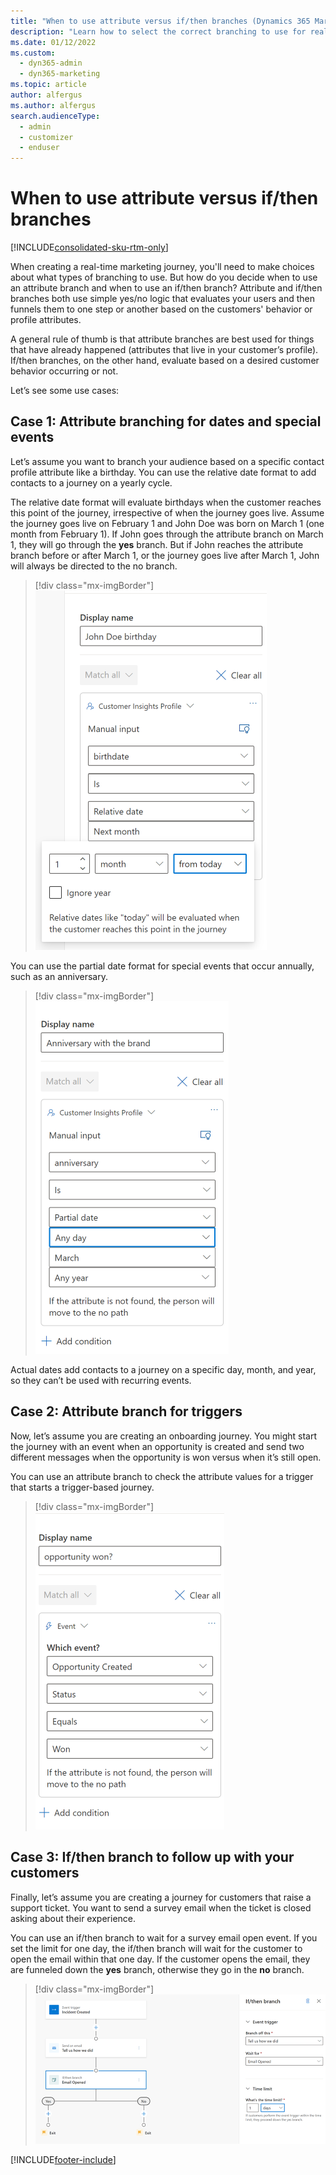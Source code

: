 ```yaml
---
title: "When to use attribute versus if/then branches (Dynamics 365 Marketing) | Microsoft Docs"
description: "Learn how to select the correct branching to use for real-time journeys in Dynamics 365 Marketing."
ms.date: 01/12/2022
ms.custom: 
  - dyn365-admin
  - dyn365-marketing
ms.topic: article
author: alfergus
ms.author: alfergus
search.audienceType: 
  - admin
  - customizer
  - enduser
---
```


# When to use attribute versus if/then branches

[!INCLUDE[consolidated-sku-rtm-only](../includes/consolidated-sku-rtm-only.md)]

When creating a real-time marketing journey, you'll need to make choices about what types of branching to use. But how do you decide when to use an attribute branch and when to use an if/then branch? Attribute and if/then branches both use simple yes/no logic that evaluates your users and then funnels them to one step or another based on the customers' behavior or profile attributes.

A general rule of thumb is that attribute branches are best used for things that have already happened (attributes that live in your customer’s profile). If/then branches, on the other hand, evaluate based on a desired customer behavior occurring or not.

Let’s see some use cases:

## Case 1: Attribute branching for dates and special events

Let’s assume you want to branch your audience based on a specific contact profile attribute like a birthday. You can use the relative date format to add contacts to a journey on a yearly cycle.

The relative date format will evaluate birthdays when the customer reaches this point of the journey, irrespective of when the journey goes live. Assume the journey goes live on February 1 and John Doe was born on March 1 (one month from February 1). If John goes through the attribute branch on March 1, they will go through the **yes** branch. But if John reaches the attribute branch before or after March 1, or the journey goes live after March 1, John will always be directed to the no branch.

> [!div class="mx-imgBorder"]
> ![Birthday attribute screenshot.](media/real-time-marketing-branches-birthday.png "Birthday attribute screenshot")

You can use the partial date format for special events that occur annually, such as an anniversary.

> [!div class="mx-imgBorder"]
> ![Partial date attribute screenshot.](media/real-time-marketing-branches-partial.png "Partial date attribute screenshot")

Actual dates add contacts to a journey on a specific day, month, and year, so they can’t be used with recurring events.

## Case 2: Attribute branch for triggers

Now, let’s assume you are creating an onboarding journey. You might start the journey with an event when an opportunity is created and send two different messages when the opportunity is won versus when it’s still open.

You can use an attribute branch to check the attribute values for a trigger that starts a trigger-based journey.

> [!div class="mx-imgBorder"]
> ![Trigger attribute screenshot.](media/real-time-marketing-branches-trigger.png "Trigger attribute screenshot")

## Case 3: If/then branch to follow up with your customers

Finally, let’s assume you are creating a journey for customers that raise a support ticket. You want to send a survey email when the ticket is closed asking about their experience.

You can use an if/then branch to wait for a survey email open event. If you set the limit for one day, the if/then branch will wait for the customer to open the email within that one day. If the customer opens the email, they are funneled down the **yes** branch, otherwise they go in the **no** branch.

> [!div class="mx-imgBorder"]
> ![Email survey if/then screenshot.](media/real-time-marketing-branches-if-then.png "Email survey if/then screenshot")

[!INCLUDE[footer-include](../includes/footer-banner.md)]
